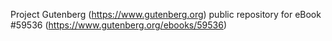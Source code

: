 Project Gutenberg (https://www.gutenberg.org) public repository for
eBook #59536 (https://www.gutenberg.org/ebooks/59536)
